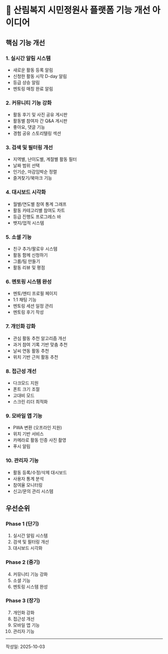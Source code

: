 # 🎯 산림복지 시민정원사 플랫폼 기능 개선 아이디어

## 핵심 기능 개선

### 1. **실시간 알림 시스템**
- 새로운 활동 등록 알림
- 신청한 활동 시작 D-day 알림
- 등급 상승 알림
- 멘토링 매칭 완료 알림

### 2. **커뮤니티 기능 강화**
- 활동 후기 및 사진 공유 게시판
- 활동별 참여자 간 Q&A 게시판
- 좋아요, 댓글 기능
- 경험 공유 스토리텔링 섹션

### 3. **검색 및 필터링 개선**
- 지역별, 난이도별, 계절별 활동 필터
- 날짜 범위 선택
- 인기순, 마감임박순 정렬
- 즐겨찾기/북마크 기능

### 4. **대시보드 시각화**
- 월별/연도별 참여 통계 그래프
- 활동 카테고리별 참여도 차트
- 등급 진행도 프로그레스 바
- 뱃지/업적 시스템

### 5. **소셜 기능**
- 친구 추가/팔로우 시스템
- 활동 함께 신청하기
- 그룹/팀 만들기
- 활동 리뷰 및 평점

### 6. **멘토링 시스템 완성**
- 멘토/멘티 프로필 페이지
- 1:1 채팅 기능
- 멘토링 세션 일정 관리
- 멘토링 후기 작성

### 7. **개인화 강화**
- 관심 활동 추천 알고리즘 개선
- 과거 참여 기록 기반 맞춤 추천
- 날씨 연동 활동 추천
- 위치 기반 근처 활동 추천

### 8. **접근성 개선**
- 다크모드 지원
- 폰트 크기 조절
- 고대비 모드
- 스크린 리더 최적화

### 9. **모바일 앱 기능**
- PWA 변환 (오프라인 지원)
- 위치 기반 서비스
- 카메라로 활동 인증 사진 촬영
- 푸시 알림

### 10. **관리자 기능**
- 활동 등록/수정/삭제 대시보드
- 사용자 통계 분석
- 참여율 모니터링
- 신고/문의 관리 시스템

## 우선순위

### Phase 1 (단기)
1. 실시간 알림 시스템
2. 검색 및 필터링 개선
3. 대시보드 시각화

### Phase 2 (중기)
4. 커뮤니티 기능 강화
5. 소셜 기능
6. 멘토링 시스템 완성

### Phase 3 (장기)
7. 개인화 강화
8. 접근성 개선
9. 모바일 앱 기능
10. 관리자 기능

---

작성일: 2025-10-03
